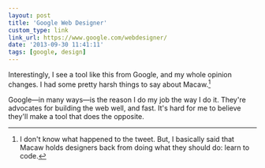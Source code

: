 ```yaml
---
layout: post
title: 'Google Web Designer'
custom_type: link
link_url: https://www.google.com/webdesigner/
date: '2013-09-30 11:41:11'
tags: [google, design]
---
```

Interestingly, I see a tool like this from Google, and my whole opinion changes. I had some pretty harsh things to say about Macaw.[^1]

Google—in many ways—is the reason I do my job the way I do it. They're advocates for building the web well, and fast. It's hard for me to believe they'll make a tool that does the opposite.

[^1]: I don't know what happened to the tweet. But, I basically said that Macaw holds designers back from doing what they should do: learn to code.
